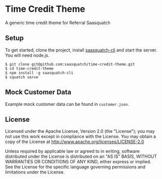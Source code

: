 Time Credit Theme
=================

A generic time credit theme for Referral Saasquatch

Setup
-----

To get started, clone the project, install [saasquatch-cli](https://github.com/saasquatch/saasquatch-cli) and start the server. You will need node.js.

```
$ git clone git@github.com:saasquatch/time-credit-theme.git
$ cd time-credit-theme
$ npm install -g saasquatch-cli
$ squatch serve
```

Mock Customer Data
------------------

Example mock customer data can be found in `customer.json`.

License
-------

Licensed under the Apache License, Version 2.0 (the "License"); you may not use this work except in compliance with the License. You may obtain a copy of the License at http://www.apache.org/licenses/LICENSE-2.0

Unless required by applicable law or agreed to in writing, software distributed under the License is distributed on an "AS IS" BASIS, WITHOUT WARRANTIES OR CONDITIONS OF ANY KIND, either express or implied. See the License for the specific language governing permissions and limitations under the License.
